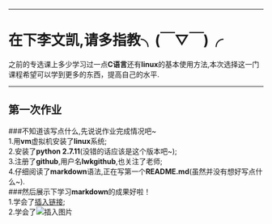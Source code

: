 ***
# 在下李文凯,请多指教╮(￣▽￣)╭
之前的专选课上多少学习过一点**C语言**还有**linux**的基本使用方法,本次选择这一门课程希望可以学到更多的东西，提高自己的水平.
***
## 第一次作业
###不知道该写点什么,先说说作业完成情况吧~  
1.用**vm**虚拟机安装了**linux**系统;  
2.安装了**python 2.7.11**(没错的话应该是这个版本吧~);  
3.注册了**github**,用户名**lwkgithub**,也关注了老师;  
4.仔细阅读了**markdown**语法,正在写第一个**README.md**(虽然并没有想好写点什么~).  
###然后展示下学习**markdown**的成果好啦！  
1.学会了[插入链接](http://www.bilibili.com/video/av911093/);  
2.学会了![插入图片](http://img.xiumi.us/xmi/ua/fUEF/i/3ce881d2475dbf1e71020eb79634ca3a-sz_7814.jpg@1l_640w.jpg)
